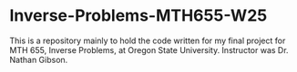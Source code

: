 # Inverse-Problems-MTH655-W25
This is a repository mainly to hold the code written for my final project for MTH 655, Inverse Problems, at Oregon State University. Instructor was Dr. Nathan Gibson.
